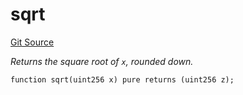 # sqrt
[Git Source](https://github.com/z0r0z/ZAMM/blob/c21fc3c66faff16115f1a70cca4055641603c62b/src/utils/Math.sol)

*Returns the square root of `x`, rounded down.*


```solidity
function sqrt(uint256 x) pure returns (uint256 z);
```

